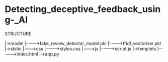 # Detecting_deceptive_feedback_using-_AI

STRUCTURE

|->model
   |---->fake_review_detector_model.pkl
   |---->tfidf_vectorizer.pkl
|->ststic
   |--->css
       |---->styles.css
   |--->js
       |---->script.js
|->templets
    |----->index.html
|->app.py
